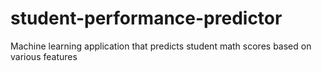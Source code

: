 # student-performance-predictor
 Machine learning application that predicts student math scores based on various features
